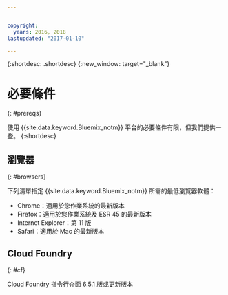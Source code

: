 ```yaml
---


copyright:
  years: 2016, 2018
lastupdated: "2017-01-10"

---
```


{:shortdesc: .shortdesc}
{:new_window: target="_blank"}

# 必要條件
{: #prereqs}

使用 {{site.data.keyword.Bluemix_notm}} 平台的必要條件有限，但我們提供一些。
{:shortdesc}

## 瀏覽器
{: #browsers}

下列清單指定 {{site.data.keyword.Bluemix_notm}} 所需的最低瀏覽器軟體：

 * Chrome：適用於您作業系統的最新版本
 * Firefox：適用於您作業系統及 ESR 45 的最新版本
 * Internet Explorer：第 11 版
 * Safari：適用於 Mac 的最新版本

## Cloud Foundry
{: #cf}

Cloud Foundry 指令行介面 6.5.1 版或更新版本
